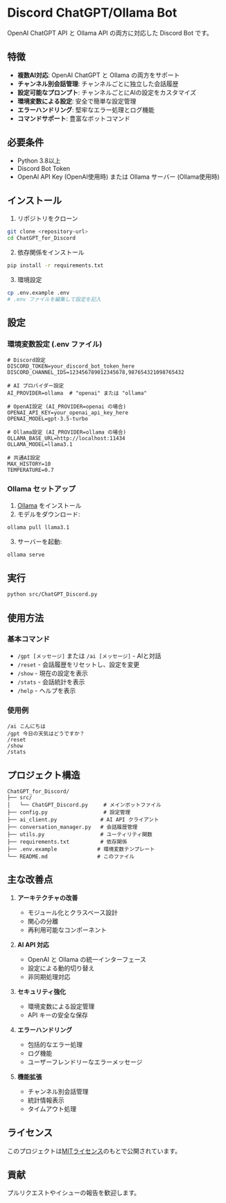 # Discord ChatGPT/Ollama Bot

OpenAI ChatGPT API と Ollama API の両方に対応した Discord Bot です。

## 特徴

- **複数AI対応**: OpenAI ChatGPT と Ollama の両方をサポート
- **チャンネル別会話管理**: チャンネルごとに独立した会話履歴
- **設定可能なプロンプト**: チャンネルごとにAIの設定をカスタマイズ
- **環境変数による設定**: 安全で簡単な設定管理
- **エラーハンドリング**: 堅牢なエラー処理とログ機能
- **コマンドサポート**: 豊富なボットコマンド

## 必要条件

- Python 3.8以上
- Discord Bot Token
- OpenAI API Key (OpenAI使用時) または Ollama サーバー (Ollama使用時)

## インストール

1. リポジトリをクローン
```bash
git clone <repository-url>
cd ChatGPT_for_Discord
```

2. 依存関係をインストール
```bash
pip install -r requirements.txt
```

3. 環境設定
```bash
cp .env.example .env
# .env ファイルを編集して設定を記入
```

## 設定

### 環境変数設定 (.env ファイル)

```env
# Discord設定
DISCORD_TOKEN=your_discord_bot_token_here
DISCORD_CHANNEL_IDS=123456789012345678,987654321098765432

# AI プロバイダー設定
AI_PROVIDER=ollama  # "openai" または "ollama"

# OpenAI設定 (AI_PROVIDER=openai の場合)
OPENAI_API_KEY=your_openai_api_key_here
OPENAI_MODEL=gpt-3.5-turbo

# Ollama設定 (AI_PROVIDER=ollama の場合)
OLLAMA_BASE_URL=http://localhost:11434
OLLAMA_MODEL=llama3.1

# 共通AI設定
MAX_HISTORY=10
TEMPERATURE=0.7
```

### Ollama セットアップ

1. [Ollama](https://ollama.ai/) をインストール
2. モデルをダウンロード:
```bash
ollama pull llama3.1
```
3. サーバーを起動:
```bash
ollama serve
```

## 実行

```bash
python src/ChatGPT_Discord.py
```

## 使用方法

### 基本コマンド

- `/gpt [メッセージ]` または `/ai [メッセージ]` - AIと対話
- `/reset` - 会話履歴をリセットし、設定を変更
- `/show` - 現在の設定を表示
- `/stats` - 会話統計を表示
- `/help` - ヘルプを表示

### 使用例

```
/ai こんにちは
/gpt 今日の天気はどうですか？
/reset
/show
/stats
```

## プロジェクト構造

```
ChatGPT_for_Discord/
├── src/
│   └── ChatGPT_Discord.py     # メインボットファイル
├── config.py                  # 設定管理
├── ai_client.py              # AI API クライアント
├── conversation_manager.py   # 会話履歴管理
├── utils.py                  # ユーティリティ関数
├── requirements.txt          # 依存関係
├── .env.example             # 環境変数テンプレート
└── README.md                # このファイル
```

## 主な改善点

1. **アーキテクチャの改善**
   - モジュール化とクラスベース設計
   - 関心の分離
   - 再利用可能なコンポーネント

2. **AI API 対応**
   - OpenAI と Ollama の統一インターフェース
   - 設定による動的切り替え
   - 非同期処理対応

3. **セキュリティ強化**
   - 環境変数による設定管理
   - API キーの安全な保存

4. **エラーハンドリング**
   - 包括的なエラー処理
   - ログ機能
   - ユーザーフレンドリーなエラーメッセージ

5. **機能拡張**
   - チャンネル別会話管理
   - 統計情報表示
   - タイムアウト処理

## ライセンス

このプロジェクトは[MITライセンス](LICENSE.md)のもとで公開されています。

## 貢献

プルリクエストやイシューの報告を歓迎します。